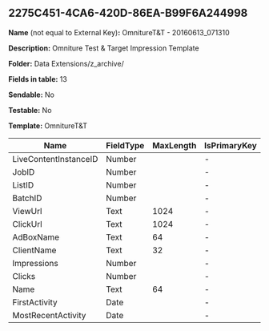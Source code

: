 ## 2275C451-4CA6-420D-86EA-B99F6A244998

**Name** (not equal to External Key)**:** OmnitureT&T - 20160613_071310

**Description:** Omniture Test & Target Impression Template

**Folder:** Data Extensions/z_archive/

**Fields in table:** 13

**Sendable:** No

**Testable:** No

**Template:** OmnitureT&T

| Name | FieldType | MaxLength | IsPrimaryKey | IsNullable | DefaultValue |
| --- | --- | --- | --- | --- | --- |
| LiveContentInstanceID | Number |  | - | - |  |
| JobID | Number |  | - | - |  |
| ListID | Number |  | - | - |  |
| BatchID | Number |  | - | - |  |
| ViewUrl | Text | 1024 | - | + |  |
| ClickUrl | Text | 1024 | - | + |  |
| AdBoxName | Text | 64 | - | - |  |
| ClientName | Text | 32 | - | - |  |
| Impressions | Number |  | - | - |  |
| Clicks | Number |  | - | - |  |
| Name | Text | 64 | - | - |  |
| FirstActivity | Date |  | - | - | getdate() |
| MostRecentActivity | Date |  | - | - | getdate() |
